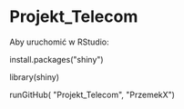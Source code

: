 # Projekt_Telecom

Aby uruchomić w RStudio:

install.packages("shiny")

library(shiny)

runGitHub( "Projekt_Telecom", "PrzemekX")
